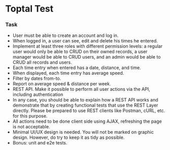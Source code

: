 # Toptal Test

### Task
* User must be able to create an account and log in.
* When logged in, a user can see, edit and delete his times he entered.
* Implement at least three roles with different permission levels: a regular user would only be able to CRUD on their owned records, a user manager would be able to CRUD users, and an admin would be able to CRUD all records and users.
* Each time entry when entered has a date, distance, and time.
* When displayed, each time entry has average speed.
* Filter by dates from-to.
* Report on average speed & distance per week.
* REST API. Make it possible to perform all user actions via the API, including authentication
* In any case, you should be able to explain how a REST API works and demonstrate that by creating functional tests that use the REST Layer directly. Please be prepared to use REST clients like Postman, cURL, etc. for this purpose.
* All actions need to be done client side using AJAX, refreshing the page is not acceptable.
* Minimal UI/UX design is needed. You will not be marked on graphic design. However, do try to keep it as tidy as possible.
* Bonus: unit and e2e tests.
